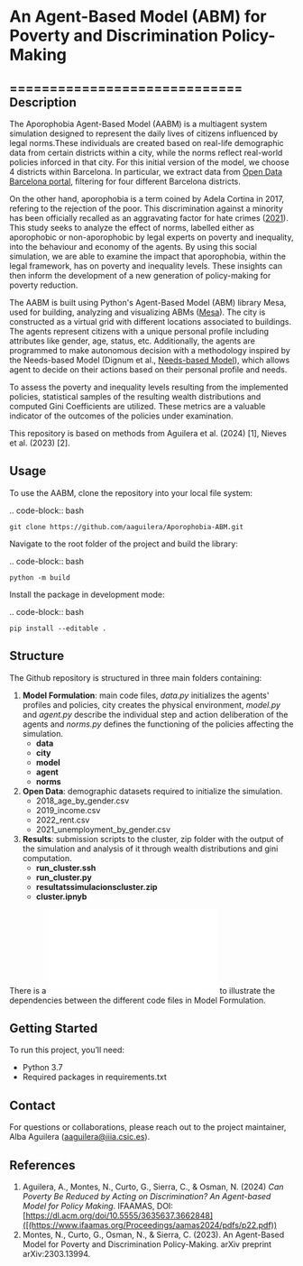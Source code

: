 # An Agent-Based Model (ABM) for Poverty and Discrimination Policy-Making
=============================
Description
-----
The Aporophobia Agent-Based Model (AABM) is a multiagent system simulation designed to represent the daily lives of citizens influenced by legal norms.These individuals are created based on real-life demographic data from certain districts within a city, while the norms reflect real-world policies inforced in that city. For this initial version of the model, we choose 4 districts within Barcelona.  In particular, we extract data from [Open Data Barcelona portal](https://opendata-ajuntament.barcelona.cat/), filtering for four different Barcelona districts. 

On the other hand, aporophobia is a term coined by Adela Cortina in 2017, refering to the rejection of the poor. This discrimination against a minority has been officially recalled as an aggravating factor for hate crimes ([2021](https://www.boe.es/diario_boe/txt.php?id=BOE-A-2019-7771)).  This study seeks to analyze the effect of norms, labelled either as aporophobic or non-aporophobic by legal experts on poverty and inequality, into the behaviour and economy of the agents. By using this social simulation, we are able to examine the impact that aporophobia, within the legal framework, has on poverty and inequality levels. These insights can then inform the development of a new generation of policy-making for poverty reduction.   

The AABM is built using Python's Agent-Based Model (ABM) library Mesa, used for building, analyzing and visualizing ABMs ([Mesa](https://mesa.readthedocs.io/en/stable/)). The city is constructed as a virtual grid with different locations associated to buildings. The agents represent citizens with a unique personal profile including attributes like gender, age, status, etc. Additionally, the agents are programmed to make autonomous decision with a methodology inspired by the Needs-based Model (Dignum et al., [Needs-based Model](https://simassocc.org/)), which allows agent to decide on their actions based on their personal profile and needs. 

To assess the poverty and inequality levels resulting from the implemented policies, statistical samples of the resulting wealth distributions and computed Gini Coefficients are utilized. These metrics are a valuable indicator of the outcomes of the policies under examination.

This repository is based on methods from Aguilera et al. (2024) [1], Nieves et al. (2023) [2].

Usage
-----

To use the AABM, clone the repository into your local file system:

.. code-block:: bash

    git clone https://github.com/aaguilera/Aporophobia-ABM.git

Navigate to the root folder of the project and build the library:

.. code-block:: bash

    python -m build

Install the package in development mode:

.. code-block:: bash

    pip install --editable .

## Structure
The Github repository is structured in three main folders containing: 

1. **Model Formulation**: main code files, *data.py* initializes the agents' profiles and policies, city creates the physical environment, *model.py* and *agent.py* describe the individual step and action deliberation of the agents and *norms.py* defines the functioning of the policies affecting the simulation.
   - **data**
   - **city**
   - **model**
   - **agent**
   - **norms**
3. **Open Data**: demographic datasets required to initialize the simulation.
   - 2018_age_by_gender.csv
   - 2019_income.csv
   - 2022_rent.csv
   - 2021_unemployment_by_gender.csv
5. **Results**: submission scripts to the cluster, zip folder with the output of the simulation and analysis of it through wealth distributions and gini computation.
   - **run_cluster.ssh**
   - **run_cluster.py**
   - **resultatssimulacionscluster.zip**
   - **cluster.ipnyb**

There is a ![UML diagram](diagram.mmd) to illustrate the dependencies between the different code files in Model Formulation. 

## Getting Started 
To run this project, you’ll need:

- Python 3.7
- Required packages in requirements.txt

## Contact

For questions or collaborations, please reach out to the project maintainer, Alba Aguilera (aaguilera@iiia.csic.es).

## References

1. Aguilera, A., Montes, N., Curto, G., Sierra, C., & Osman, N. (2024) *Can Poverty Be Reduced by Acting on Discrimination? An Agent-based Model for Policy Making*. IFAAMAS, DOI: [https://dl.acm.org/doi/10.5555/3635637.3662848]([(https://www.ifaamas.org/Proceedings/aamas2024/pdfs/p22.pdf))
2. Montes, N., Curto, G., Osman, N., & Sierra, C. (2023). An Agent-Based Model for Poverty and Discrimination Policy-Making. arXiv preprint arXiv:2303.13994.




